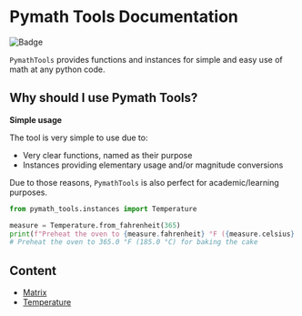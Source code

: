 # Pymath Tools Documentation

![Badge](https://github.com/Jtachan/PyMathTools/actions/workflows/unittests.yml/badge.svg)

`PymathTools` provides functions and instances for simple and easy use of math at any python code.

## Why should I use Pymath Tools?

**Simple usage**

The tool is very simple to use due to:
* Very clear functions, named as their purpose
* Instances providing elementary usage and/or magnitude conversions

Due to those reasons, `PymathTools` is also perfect for academic/learning purposes.

```python
from pymath_tools.instances import Temperature

measure = Temperature.from_fahrenheit(365)
print(f"Preheat the oven to {measure.fahrenheit} °F ({measure.celsius} °C) for baking the cake")
# Preheat the oven to 365.0 °F (185.0 °C) for baking the cake
```

## Content

* [Matrix](matrix.md)
* [Temperature](temperature.md)
